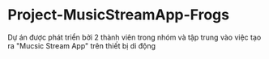 # Project-MusicStreamApp-Frogs
Dự án được phát triển bởi 2 thành viên trong nhóm và tập trung vào việc tạo ra "Mucsic Stream App" trên thiết bị di động
